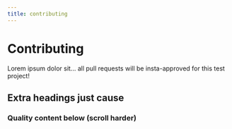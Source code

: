 ```yaml
---
title: contributing
---
```

# Contributing
Lorem ipsum dolor sit...  all pull requests will be insta-approved for this 
test project!

## Extra headings just cause

### Quality content below (scroll harder)
